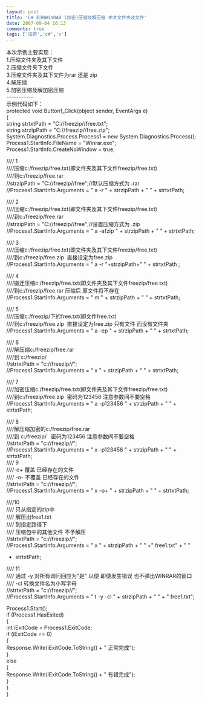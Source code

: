 ```yaml
---
layout: post
title: 'C# 利用WinRAR (加密)压缩及解压缩 相关文件夹及文件'
date: 2007-09-04 16:13
comments: true
tags: ['加密','c#','c']
---
```


本次示例主要实现：  
1.压缩文件夹及其下文件  
2.压缩文件夹下文件  
3.压缩文件夹及其下文件为rar 还是 zip  
4.解压缩  
5.加密压缩及解加密压缩  
\-----------  
示例代码如下：  
protected void Button1_Click(object sender, EventArgs e)  
{  
string strtxtPath = "C://freezip//free.txt";  
string strzipPath = "C://freezip//free.zip";  
System.Diagnostics.Process Process1 = new System.Diagnostics.Process();  
Process1.StartInfo.FileName = "Winrar.exe";  
Process1.StartInfo.CreateNoWindow = true;

//// 1  
////压缩c:/freezip/free.txt(即文件夹及其下文件freezip/free.txt)  
////到c:/freezip/free.rar  
//strzipPath = "C://freezip//free";//默认压缩方式为 .rar  
//Process1.StartInfo.Arguments = " a -r " + strzipPath + " " + strtxtPath;

//// 2  
////压缩c:/freezip/free.txt(即文件夹及其下文件freezip/free.txt)  
////到c:/freezip/free.rar  
//strzipPath = "C://freezip//free";//设置压缩方式为 .zip  
//Process1.StartInfo.Arguments = " a -afzip " + strzipPath + " " + strtxtPath;

//// 3  
////压缩c:/freezip/free.txt(即文件夹及其下文件freezip/free.txt)  
////到c:/freezip/free.zip  直接设定为free.zip  
//Process1.StartInfo.Arguments = " a -r "+strzipPath+" " + strtxtPath ;

//// 4  
////搬迁压缩c:/freezip/free.txt(即文件夹及其下文件freezip/free.txt)  
////到c:/freezip/free.rar 压缩后 原文件将不存在  
//Process1.StartInfo.Arguments = " m " + strzipPath + " " + strtxtPath;

//// 5  
////压缩c:/freezip/下的free.txt(即文件free.txt)  
////到c:/freezip/free.zip  直接设定为free.zip 只有文件 而没有文件夹  
//Process1.StartInfo.Arguments = " a -ep " + strzipPath + " " + strtxtPath;

//// 6  
////解压缩c:/freezip/free.rar  
////到 c:/freezip/  
//strtxtPath = "c://freezip//";  
//Process1.StartInfo.Arguments = " x " + strzipPath + " " + strtxtPath;

//// 7  
////加密压缩c:/freezip/free.txt(即文件夹及其下文件freezip/free.txt)  
////到c:/freezip/free.zip  密码为123456 注意参数间不要空格  
//Process1.StartInfo.Arguments = " a -p123456 " + strzipPath + " " +
strtxtPath;

//// 8  
////解压缩加密的c:/freezip/free.rar  
////到 c:/freezip/   密码为123456 注意参数间不要空格  
//strtxtPath = "c://freezip//";  
//Process1.StartInfo.Arguments = " x -p123456 " + strzipPath + " " +
strtxtPath;  
//// 9  
////-o+ 覆盖 已经存在的文件  
//// -o- 不覆盖 已经存在的文件  
//strtxtPath = "c://freezip//";  
//Process1.StartInfo.Arguments = " x -o+ " + strzipPath + " " + strtxtPath;

////10  
//// 只从指定的zip中  
//// 解压出free1.txt  
//// 到指定路径下  
//// 压缩包中的其他文件 不予解压  
//strtxtPath = "c://freezip//";  
//Process1.StartInfo.Arguments = " x " + strzipPath + " " +" free1.txt" + " "
+ strtxtPath;  
  
//// 11  
//// 通过 -y 对所有询问回应为"是" 以便 即便发生错误 也不弹出WINRAR的窗口  
//// -cl 转换文件名为小写字母  
//strtxtPath = "c://freezip//";  
//Process1.StartInfo.Arguments = " t -y -cl " + strzipPath + " " + "
free1.txt";  
  
Process1.Start();  
if (Process1.HasExited)  
{  
int iExitCode = Process1.ExitCode;  
if (iExitCode == 0)  
{  
Response.Write(iExitCode.ToString() + " 正常完成");  
}  
else  
{  
Response.Write(iExitCode.ToString() + " 有错完成");  
}  
}  
}

